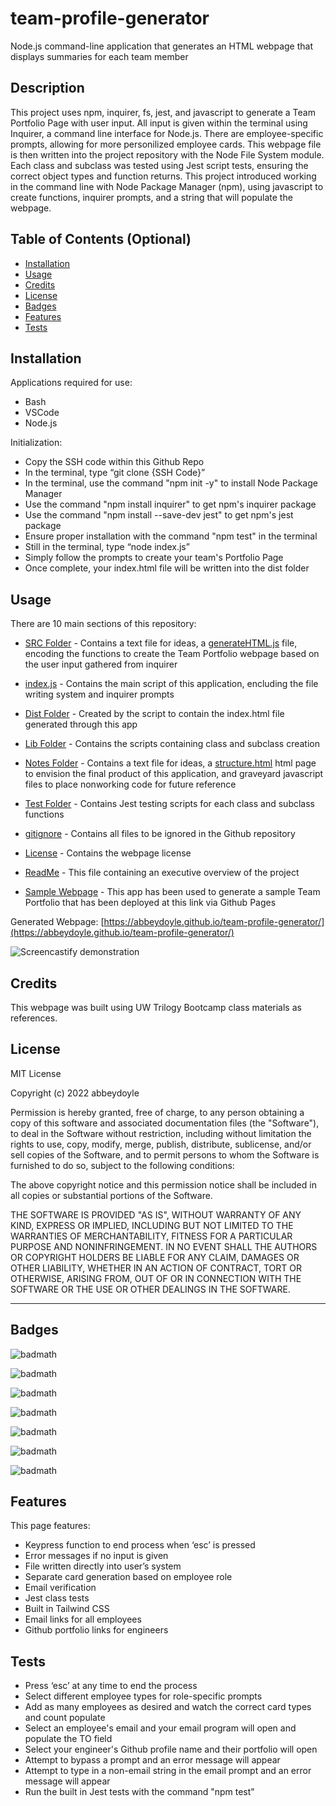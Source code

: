 # team-profile-generator
Node.js command-line application that generates an HTML webpage that displays summaries for each team member

## Description

This project uses npm, inquirer, fs, jest, and javascript to generate a Team Portfolio Page with user input. All input is given within the terminal using Inquirer, a command line interface for Node.js. There are employee-specific prompts, allowing for more personilized employee cards. This webpage file is then written into the project repository with the Node File System module. Each class and subclass was tested using Jest script tests, ensuring the correct object types and function returns. This project introduced working in the command line with Node Package Manager (npm), using javascript to create functions, inquirer prompts, and a string that will populate the webpage.


<!-- Provide a short description explaining the what, why, and how of your project. Use the following questions as a guide:

- What was your motivation?
- Why did you build this project? (Note: the answer is not "Because it was a homework assignment.")
- What problem does it solve?
- What did you learn? -->

## Table of Contents (Optional)

<!-- If your README is long, add a table of contents to make it easy for users to find what they need. -->

- [Installation](#installation)
- [Usage](#usage)
- [Credits](#credits)
- [License](#license)
- [Badges](#badges)
- [Features](#features)
- [Tests](#tests)

## Installation

Applications required for use: 
- Bash
- VSCode
- Node.js 

Initialization: 
- Copy the SSH code within this Github Repo 
- In the terminal, type “git clone {SSH Code}” 
- In the terminal, use the command "npm init -y" to install Node Package Manager 
- Use the command "npm install inquirer" to get npm's inquirer package 
- Use the command "npm install --save-dev jest" to get npm's jest package 
- Ensure proper installation with the command "npm test" in the terminal
- Still in the terminal, type “node index.js” 
- Simply follow the prompts to create your team's Portfolio Page
- Once complete, your index.html file will be written into the dist folder
<!-- What are the steps required to install your project? Provide a step-by-step description of how to get the development environment running. -->


## Usage

There are 10 main sections of this repository:

- [SRC Folder](https://github.com/abbeydoyle/team-profile-generator/tree/main/src) - Contains a text file for ideas, a [generateHTML.js](https://github.com/abbeydoyle/team-profile-generator/blob/main/src/generateHTML.js) file, encoding the functions to create the Team Portfolio webpage based on the user input gathered from inquirer

- [index.js](https://github.com/abbeydoyle/team-profile-generator/blob/main/index.html) - Contains the main script of this application, encluding the file writing system and inquirer prompts

- [Dist Folder](https://github.com/abbeydoyle/team-profile-generator/tree/main/dist) - Created by the script to contain the index.html file generated through this app

- [Lib Folder](https://github.com/abbeydoyle/team-profile-generator/tree/main/lib) - Contains the scripts containing class and subclass creation

- [Notes Folder](https://github.com/abbeydoyle/team-profile-generator/tree/main/notes) - Contains a text file for ideas, a [structure.html](https://github.com/abbeydoyle/team-profile-generator/blob/main/notes/structure.html) html page to envision the final product of this application, and graveyard javascript files to place nonworking code for future reference

- [Test Folder](https://github.com/abbeydoyle/team-profile-generator/tree/main/test) - Contains Jest testing scripts for each class and subclass functions

- [gitignore](https://github.com/abbeydoyle/team-profile-generator/blob/main/.gitignore) - Contains all files to be ignored in the Github repository

- [License](https://github.com/abbeydoyle/module-two-challenge/blob/main/LICENSE) - Contains the webpage license

- [ReadMe](https://github.com/abbeydoyle/module-two-challenge/blob/main/README.md) - This file containing an executive overview of the project

- [Sample Webpage](https://abbeydoyle.github.io/team-profile-generator/) - This app has been used to generate a sample Team Portfolio that has been deployed at this link via Github Pages

Generated Webpage: [https://abbeydoyle.github.io/team-profile-generator/](https://abbeydoyle.github.io/team-profile-generator/)

![Screencastify demonstration](./dist/team-profile.gif)



<!-- Provide instructions and examples for use. Include screenshots as needed.

To add a screenshot, create an `assets/images` folder in your repository and upload your screenshot to it. Then, using the relative filepath, add it to your README using the following syntax:

    ```md
    ![alt text](assets/images/screenshot.png)
    ``` -->

## Credits

This webpage was built using UW Trilogy Bootcamp class materials as references.


## License

MIT License

Copyright (c) 2022 abbeydoyle

Permission is hereby granted, free of charge, to any person obtaining a copy of this software and associated documentation files (the "Software"), to deal in the Software without restriction, including without limitation the rights to use, copy, modify, merge, publish, distribute, sublicense, and/or sell copies of the Software, and to permit persons to whom the Software is furnished to do so, subject to the following conditions:

The above copyright notice and this permission notice shall be included in all copies or substantial portions of the Software.

THE SOFTWARE IS PROVIDED "AS IS", WITHOUT WARRANTY OF ANY KIND, EXPRESS OR IMPLIED, INCLUDING BUT NOT LIMITED TO THE WARRANTIES OF MERCHANTABILITY, FITNESS FOR A PARTICULAR PURPOSE AND NONINFRINGEMENT. IN NO EVENT SHALL THE AUTHORS OR COPYRIGHT HOLDERS BE LIABLE FOR ANY CLAIM, DAMAGES OR OTHER LIABILITY, WHETHER IN AN ACTION OF CONTRACT, TORT OR OTHERWISE, ARISING FROM, OUT OF OR IN CONNECTION WITH THE SOFTWARE OR THE USE OR OTHER DEALINGS IN THE SOFTWARE.

<!-- The last section of a high-quality README file is the license. This lets other developers know what they can and cannot do with your project. If you need help choosing a license, refer to [https://choosealicense.com/](https://choosealicense.com/). -->

---

<!-- 🏆 The previous sections are the bare minimum, and your project will ultimately determine the content of this document. You might also want to consider adding the following sections. -->

## Badges

![badmath](https://img.shields.io/github/repo-size/abbeydoyle/team-profile-generator?color=pink&style=plastic)

![badmath](https://img.shields.io/github/issues-closed-raw/abbeydoyle/team-profile-generator?color=pink&style=plastic)

![badmath](https://img.shields.io/github/issues-raw/abbeydoyle/team-profile-generator?color=pink&style=plastic)

![badmath](https://img.shields.io/github/license/abbeydoyle/team-profile-generator?color=pink&style=plastic)

![badmath](https://img.shields.io/github/commits-since/abbeydoyle/team-profile-generator/7aaca42/main?color=pink&style=plastic)

![badmath](https://img.shields.io/github/last-commit/abbeydoyle/team-profile-generator?color=pink&style=plastic)

![badmath](https://img.shields.io/maintenance/yes/2022?color=pink&style=plastic)


<!-- ![badmath](https://img.shields.io/github/languages/top/lernantino/badmath)

Badges aren't necessary, per se, but they demonstrate street cred. Badges let other developers know that you know what you're doing. Check out the badges hosted by [shields.io](https://shields.io/). You may not understand what they all represent now, but you will in time. -->

## Features

This page features:

- Keypress function to end process when ‘esc’ is pressed 
- Error messages if no input is given 
- File written directly into user’s system 
- Separate card generation based on employee role
- Email verification
- Jest class tests
- Built in Tailwind CSS
- Email links for all employees
- Github portfolio links for engineers



<!-- If your project has a lot of features, list them here. -->

<!-- ## How to Contribute

If you created an application or package and would like other developers to contribute it, you can include guidelines for how to do so. The [Contributor Covenant](https://www.contributor-covenant.org/) is an industry standard, but you can always write your own if you'd prefer. -->

## Tests

- Press ‘esc’ at any time to end the process
- Select different employee types for role-specific prompts
- Add as many employees as desired and watch the correct card types and count populate
- Select an employee's email and your email program will open and populate the TO field
- Select your engineer's Github profile name and their portfolio will open
- Attempt to bypass a prompt and an error message will appear
- Attempt to type in a non-email string in the email prompt and an error message will appear
- Run the built in Jest tests with the command "npm test"

<!-- Go the extra mile and write tests for your application. Then provide examples on how to run them here. -->